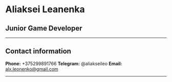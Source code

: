 # Aliaksei Leanenka
## Junior Game Developer
***
## Contact information
**Phone:** +375299891766
**Telegram:** @aliakseileo
**Email:** alx.leonenko@gmail.com
***
